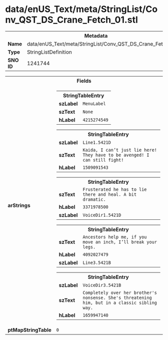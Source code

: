 <h1>data/enUS_Text/meta/StringList/Conv_QST_DS_Crane_Fetch_01.stl</h1><table><tr><th colspan="100%">Metadata</th></tr><tr><td><b>Name</b></td><td>data/enUS_Text/meta/StringList/Conv_QST_DS_Crane_Fetch_01.stl</td></tr><tr><td><b>Type</b></td><td>StringListDefinition</td></tr><tr><td><b>SNO ID</b></td><td>1241744</td></tr></table>

<table><tr><th colspan="100%">Fields</th></tr><tr><td><b>arStrings</b></td><td><table><tr><th colspan="100%">StringTableEntry</th></tr><tr><td><b>szLabel</b></td><td><code>MenuLabel</code></td></tr><tr><td><b>szText</b></td><td><code>None</code></td></tr><tr><td><b>hLabel</b></td><td><code>4215274549</code></td></tr></table>


<table><tr><th colspan="100%">StringTableEntry</th></tr><tr><td><b>szLabel</b></td><td><code>Line1.5421D</code></td></tr><tr><td><b>szText</b></td><td><code>Kaida, I can’t just lie here! They have to be avenged! I can still fight!</code></td></tr><tr><td><b>hLabel</b></td><td><code>1509091543</code></td></tr></table>


<table><tr><th colspan="100%">StringTableEntry</th></tr><tr><td><b>szText</b></td><td><code>Frusterated he has to lie there and heal. A bit dramatic.</code></td></tr><tr><td><b>hLabel</b></td><td><code>3371978500</code></td></tr><tr><td><b>szLabel</b></td><td><code>VoiceDir1.5421D</code></td></tr></table>


<table><tr><th colspan="100%">StringTableEntry</th></tr><tr><td><b>szText</b></td><td><code>Ancestors help me, if you move an inch, I’ll break your legs.</code></td></tr><tr><td><b>hLabel</b></td><td><code>4092027479</code></td></tr><tr><td><b>szLabel</b></td><td><code>Line3.5421B</code></td></tr></table>


<table><tr><th colspan="100%">StringTableEntry</th></tr><tr><td><b>szLabel</b></td><td><code>VoiceDir3.5421B</code></td></tr><tr><td><b>szText</b></td><td><code>Completely over her brother's nonsense. She's threatening him, but in a classic sibling way.</code></td></tr><tr><td><b>hLabel</b></td><td><code>1659947140</code></td></tr></table>


</td></tr><tr><td><b>ptMapStringTable</b></td><td><code>0</code></td></tr></table>

